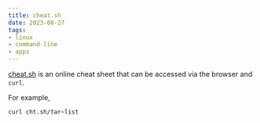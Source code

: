 ```yaml
---
title: cheat.sh
date: 2023-08-27
tags:
- linux
- command-line
- apps
---
```


[cheat.sh](https://cheat.sh/) is an online cheat sheet that can be accessed via the browser and `curl`.

For example,

```sh
curl cht.sh/tar~list
```